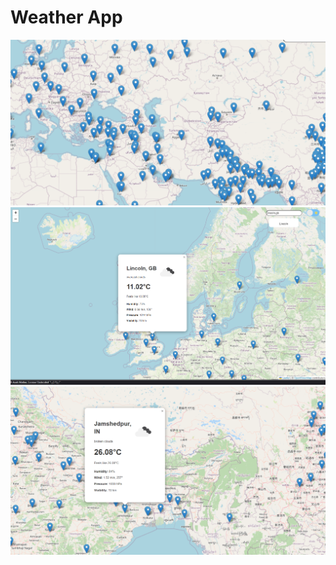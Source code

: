 # Weather App

<img src="https://github.com/Fakesum/CherryPlusWeatherApp/blob/main/screenshots/img%20(1).png?raw=true">
<img src="https://github.com/Fakesum/CherryPlusWeatherApp/blob/main/screenshots/img%20(2).png?raw=true">
<img src="https://github.com/Fakesum/CherryPlusWeatherApp/blob/main/screenshots/img%20(3).png?raw=true">